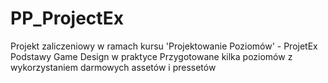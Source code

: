 # PP_ProjectEx
Projekt zaliczeniowy w ramach kursu 'Projektowanie Poziomów' - ProjetEx  
Podstawy Game Design w praktyce
Przygotowane kilka poziomów z wykorzystaniem darmowych assetów i pressetów
